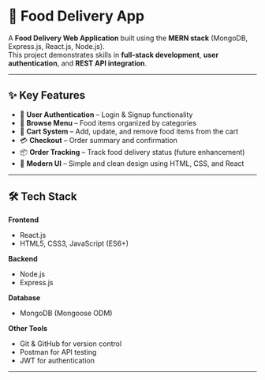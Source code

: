 # 🍕 Food Delivery App

A **Food Delivery Web Application** built using the **MERN stack** (MongoDB, Express.js, React.js, Node.js).  
This project demonstrates skills in **full-stack development**, **user authentication**, and **REST API integration**.  

---

## ✨ Key Features
- 🔐 **User Authentication** – Login & Signup functionality  
- 🥗 **Browse Menu** – Food items organized by categories  
- 🛒 **Cart System** – Add, update, and remove food items from the cart  
- 💳 **Checkout** – Order summary and confirmation  
- 📦 **Order Tracking** – Track food delivery status (future enhancement)  
- 📱 **Modern UI** – Simple and clean design using HTML, CSS, and React  

---

## 🛠️ Tech Stack

**Frontend**  
- React.js  
- HTML5, CSS3, JavaScript (ES6+)  

**Backend**  
- Node.js  
- Express.js  

**Database**  
- MongoDB (Mongoose ODM)  

**Other Tools**  
- Git & GitHub for version control  
- Postman for API testing  
- JWT for authentication  

---

